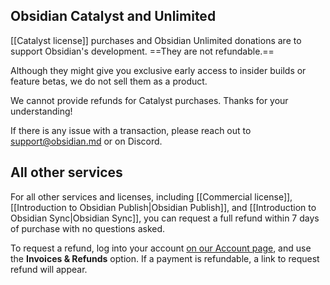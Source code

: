 ## Obsidian Catalyst and Unlimited

[[Catalyst license]] purchases and Obsidian Unlimited donations are to support Obsidian's development. ==They are not refundable.==

Although they might give you exclusive early access to insider builds or feature betas, we do not sell them as a product.

We cannot provide refunds for Catalyst purchases. Thanks for your understanding!

If there is any issue with a transaction, please reach out to support@obsidian.md or on Discord.

## All other services

For all other services and licenses, including [[Commercial license]], [[Introduction to Obsidian Publish|Obsidian Publish]], and [[Introduction to Obsidian Sync|Obsidian Sync]], you can request a full refund within 7 days of purchase with no questions asked.

To request a refund, log into your account [on our Account page](https://obsidian.md/account), and use the **Invoices & Refunds** option. If a payment is refundable, a link to request refund will appear.
